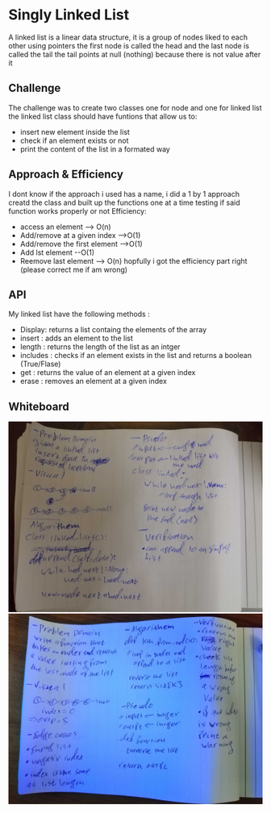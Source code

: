 # Singly Linked List
A linked list is a linear data structure, it is a group of nodes liked to each other using pointers
the first node is called the head and the last node is called the tail
the tail points at null (nothing) because there is not value after it

## Challenge
The challenge was to create two classes one for node and one for linked list
the linked list class should have funtions that allow us to:
* insert new element inside the list
* check if an element exists or not
* print the content of the list in a formated way



## Approach & Efficiency
I dont know if the approach i used has a name, i did a 1 by 1 approach
creatd the class and built up the functions one at a time testing if said function works properly or not
Efficiency:
* access an element --> O(n)
* Add/remove at a given index -->O(1)
* Add/remove the first element -->O(1)
* Add lst element --O(1)
* Reemove last element --> O(n)
hopfully i got the efficiency part right (please correct me if am wrong)
## API
My linked list have the following methods :
* Display: returns a list containg the elements of the array
* insert : adds an element to the list
* length : returns the length of the list as an intger
* includes : checks if an element exists in the list and returns a boolean (True/Flase)
* get : returns the value of an element at a given index
* erase : removes an element at a given index

## Whiteboard 
![img](../../../assests/linked_list_insertoin.jpg)
![img](../../../assests/kth_from_end.jpg)


